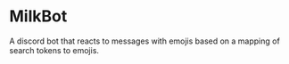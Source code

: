 # MilkBot
A discord bot that reacts to messages with emojis based on a mapping of search tokens to emojis.